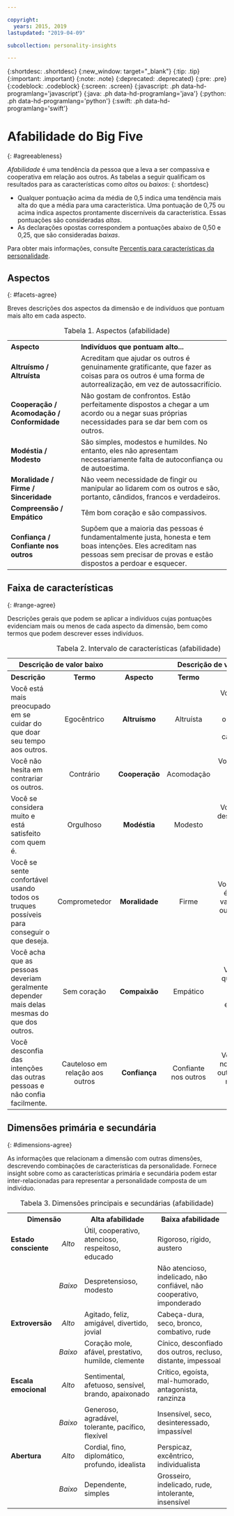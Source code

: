```yaml
---

copyright:
  years: 2015, 2019
lastupdated: "2019-04-09"

subcollection: personality-insights

---
```


{:shortdesc: .shortdesc}
{:new_window: target="_blank"}
{:tip: .tip}
{:important: .important}
{:note: .note}
{:deprecated: .deprecated}
{:pre: .pre}
{:codeblock: .codeblock}
{:screen: .screen}
{:javascript: .ph data-hd-programlang='javascript'}
{:java: .ph data-hd-programlang='java'}
{:python: .ph data-hd-programlang='python'}
{:swift: .ph data-hd-programlang='swift'}

# Afabilidade do Big Five
{: #agreeableness}

*Afabilidade* é uma tendência
da pessoa que a leva a ser compassiva e cooperativa em relação aos outros. As tabelas a seguir qualificam os resultados para as características como *altos* ou *baixos*:
{: shortdesc}

-   Qualquer pontuação acima da média de 0,5 indica uma tendência mais alta do que a média para uma característica. Uma pontuação de 0,75 ou acima indica aspectos prontamente discerníveis da característica. Essas pontuações são consideradas *altas*. 
-   As declarações opostas correspondem a pontuações abaixo de 0,50 e 0,25, que são consideradas *baixas*.

Para obter mais informações, consulte [Percentis para características da personalidade](/docs/services/personality-insights?topic=personality-insights-numeric#percentiles).

## Aspectos
{: #facets-agree}

Breves descrições dos aspectos da dimensão e de indivíduos que pontuam mais alto em cada aspecto.

<table>
  <caption>Tabela 1. Aspectos (afabilidade)</caption>
  <tr>
    <th style="text-align:left">Aspecto</th>
    <th style="text-align:left">Indivíduos que pontuam alto...</th>
  </tr>
  <tr>
    <td><strong>Altruísmo / Altruísta</strong></td>
    <td>Acreditam que ajudar os outros é genuinamente gratificante, que fazer as coisas para os outros é uma forma de autorrealização, em vez de autossacrifício.</td>
  </tr>
  <tr>
    <td><strong>Cooperação / Acomodação / Conformidade</strong></td>
    <td>Não gostam de confrontos. Estão perfeitamente dispostos a chegar a um acordo ou a negar suas próprias necessidades para se dar bem com os outros.</td>
  </tr>
  <tr>
    <td><strong>Modéstia / Modesto</strong></td>
    <td>São simples, modestos e humildes. No entanto, eles não apresentam necessariamente falta de autoconfiança ou de autoestima.</td>
  </tr>
  <tr>
    <td><strong>Moralidade / Firme / Sinceridade</strong></td>
    <td>Não veem necessidade de fingir ou manipular ao lidarem com os outros e são, portanto, cândidos, francos e verdadeiros.</td>
  </tr>
  <tr>
    <td><strong>Compreensão / Empático</strong></td>
    <td>Têm bom coração e são compassivos.</td>
  </tr>
  <tr>
    <td><strong>Confiança / Confiante nos outros</strong></td>
    <td>Supõem que a maioria das pessoas é fundamentalmente justa, honesta e tem boas intenções. Eles acreditam nas pessoas sem precisar de provas e estão dispostos a perdoar e esquecer.</td>
  </tr>
</table>

## Faixa de características
{: #range-agree}

Descrições gerais que podem se aplicar a indivíduos cujas pontuações evidenciam mais ou menos de cada aspecto da dimensão, bem como termos que podem descrever esses indivíduos.

<table summary="Para o aspecto listado na coluna do meio de cada linha, as primeiras duas colunas fornecem uma descrição e um termo para indivíduos com pontuações baixas para o aspecto e as duas últimas colunas fornecem um termo e uma descrição para indivíduos com pontuações altas para o aspecto.">
  <caption>Tabela 2. Intervalo de características (afabilidade)</caption>
  <tr>
    <th id="lowValue" colspan="2" style="text-align:center">
      Descrição de valor baixo
    </th>
    <th id="blank"></th>
    <th id="highValue" colspan="2" style="text-align:center">
      Descrição de valor alto
    </th>
  </tr>
  <tr>
    <th id="lowDescription" headers="lowValue" style="text-align:left; width:23%">
      Descrição
    </th>
    <th id="lowTerm" headers="lowValue" style="text-align:center; width:16%">
      Termo
    </th>
    <th id="facet" headers="blank" style="text-align:center; width:16%">
      Aspecto
    </th>
    <th id="highTerm" headers="highValue" style="text-align:center; width:16%">
      Termo
    </th>
    <th id="highDescription" headers="highValue" style="text-align:right">
      Descrição
    </th>
  </tr>
  <tr>
    <td headers="lowValue lowDescription" style="text-align:left">
      Você está mais preocupado em se cuidar do que doar seu tempo aos outros.
    </td>
    <td headers="lowValue lowTerm" style="text-align:center">
      Egocêntrico
    </td>
    <td headers="blank facet" style="text-align:center">
      <strong>Altruísmo</strong>
    </td>
    <td headers="highValue highTerm" style="text-align:center">
      Altruísta
    </td>
    <td headers="highValue highDescription" style="text-align:right">
      Você se sente realizado ao ajudar os outros e sairá do seu caminho para fazer isso.
    </td>
  </tr>
  <tr>
    <td headers="lowValue lowDescription" style="text-align:left">
      Você não hesita em contrariar os outros.
    </td>
    <td headers="lowValue lowTerm" style="text-align:center">
      Contrário</td>
    <td headers="blank facet" style="text-align:center">
      <strong>Cooperação</strong>
    </td>
    <td headers="highValue highTerm" style="text-align:center">
      Acomodação
    </td>
    <td headers="highValue highDescription" style="text-align:right">
      Você é fácil de agradar e tenta evitar confronto.
    </td>
  </tr>
  <tr>
    <td headers="lowValue lowDescription" style="text-align:left">
      Você se considera muito e está satisfeito com quem é.
    </td>
    <td headers="lowValue lowTerm" style="text-align:center">
      Orgulhoso
    </td>
    <td headers="blank facet" style="text-align:center">
      <strong>Modéstia</strong>
    </td>
    <td headers="highValue highTerm" style="text-align:center">
      Modesto
    </td>
    <td headers="highValue highDescription" style="text-align:right">
      Você se sente desconfortável sendo o centro das atenções.
    </td>
  </tr>
  <tr>
    <td headers="lowValue lowDescription" style="text-align:left">
      Você se sente confortável usando todos os truques possíveis para conseguir o que deseja.
    </td>
    <td headers="lowValue lowTerm" style="text-align:center">
      Comprometedor
    </td>
    <td headers="blank facet" style="text-align:center">
      <strong>Moralidade</strong>
    </td>
    <td headers="highValue highTerm" style="text-align:center">
      Firme
    </td>
    <td headers="highValue highDescription" style="text-align:right">
      Você acha que é errado tirar vantagem dos outros para se dar bem.
    </td>
  </tr>
  <tr>
    <td headers="lowValue lowDescription" style="text-align:left">
      Você acha que as pessoas deveriam geralmente depender mais delas mesmas do que dos outros.
    </td>
    <td headers="lowValue lowTerm" style="text-align:center">
      Sem coração
    </td>
    <td headers="blank facet" style="text-align:center">
      <strong>Compaixão</strong>
    </td>
    <td headers="highValue highTerm" style="text-align:center">
      Empático
    </td>
    <td headers="highValue highDescription" style="text-align:right">
      Você sente o que os outros sentem e é compassivo em relação a eles.
    </td>
  </tr>
  <tr>
    <td headers="lowValue lowDescription" style="text-align:left">
      Você desconfia das intenções das outras pessoas e não confia facilmente.
    </td>
    <td headers="lowValue lowTerm" style="text-align:center">
      Cauteloso em relação aos outros
    </td>
    <td headers="blank facet" style="text-align:center">
      <strong>Confiança</strong>
    </td>
    <td headers="highValue highTerm" style="text-align:center">
      Confiante nos outros
    </td>
    <td headers="highValue highDescription" style="text-align:right">
      Você acredita no melhor dos outros e confia nas pessoas facilmente.
    </td>
  </tr>
</table>

## Dimensões primária e secundária
{: #dimensions-agree}

As informações que relacionam a dimensão com outras dimensões, descrevendo combinações de características da personalidade. Fornece insight sobre como as características primária e secundária podem estar inter-relacionadas para representar a personalidade composta de um indivíduo.

<table>
  <caption>Tabela 3. Dimensões principais e secundárias (afabilidade)</caption>
  <tr>
    <th colspan="2" style="width:30%">Dimensão</th>
    <th style="width:35%">Alta afabilidade</th>
    <th style="width:35%">Baixa afabilidade</th>
  </tr>
  <tr>
    <td style="text-align:left"><strong>Estado consciente</strong></td>
    <td style="text-align:center"><em>Alto</em></td>
    <td>Útil, cooperativo, atencioso, respeitoso, educado</td>
    <td>Rigoroso, rígido, austero</td>
  </tr>
  <tr>
    <td></td>
    <td style="text-align:center"><em>Baixo</em></td>
    <td>Despretensioso, modesto</td>
    <td>Não atencioso, indelicado, não confiável, não cooperativo, imponderado</td>
  </tr>
  <tr>
    <td style="text-align:left"><strong>Extroversão</strong></td>
    <td style="text-align:center"><em>Alto</em></td>
    <td>Agitado, feliz, amigável, divertido, jovial</td>
    <td>Cabeça-dura, seco, bronco, combativo, rude</td>
  </tr>
  <tr>
    <td></td>
    <td style="text-align:center"><em>Baixo</em></td>
    <td>Coração mole, afável, prestativo, humilde, clemente</td>
    <td>Cínico, desconfiado dos outros, recluso, distante, impessoal</td>
  </tr>
  <tr>
    <td style="text-align:left"><strong>Escala emocional</strong></td>
    <td style="text-align:center"><em>Alto</em></td>
    <td>Sentimental, afetuoso, sensível, brando, apaixonado</td>
    <td>Crítico, egoísta, mal-humorado, antagonista, ranzinza</td>
  </tr>
  <tr>
    <td></td>
    <td style="text-align:center"><em>Baixo</em></td>
    <td>Generoso, agradável, tolerante, pacífico, flexível</td>
    <td>Insensível, seco, desinteressado, impassível</td>
  </tr>
  <tr>
    <td style="text-align:left"><strong>Abertura</strong></td>
    <td style="text-align:center"><em>Alto</em></td>
    <td>Cordial, fino, diplomático, profundo, idealista</td>
    <td>Perspicaz, excêntrico, individualista</td>
  </tr>
  <tr>
    <td></td>
    <td style="text-align:center"><em>Baixo</em></td>
    <td>Dependente, simples</td>
    <td>Grosseiro, indelicado, rude, intolerante, insensível</td>
  </tr>
</table>
